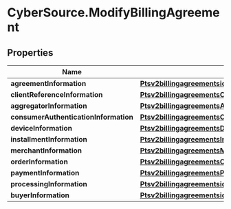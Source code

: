 # CyberSource.ModifyBillingAgreement

## Properties
Name | Type | Description | Notes
------------ | ------------- | ------------- | -------------
**agreementInformation** | [**Ptsv2billingagreementsidAgreementInformation**](Ptsv2billingagreementsidAgreementInformation.md) |  | [optional] 
**clientReferenceInformation** | [**Ptsv2billingagreementsClientReferenceInformation**](Ptsv2billingagreementsClientReferenceInformation.md) |  | [optional] 
**aggregatorInformation** | [**Ptsv2billingagreementsAggregatorInformation**](Ptsv2billingagreementsAggregatorInformation.md) |  | [optional] 
**consumerAuthenticationInformation** | [**Ptsv2billingagreementsConsumerAuthenticationInformation**](Ptsv2billingagreementsConsumerAuthenticationInformation.md) |  | [optional] 
**deviceInformation** | [**Ptsv2billingagreementsDeviceInformation**](Ptsv2billingagreementsDeviceInformation.md) |  | [optional] 
**installmentInformation** | [**Ptsv2billingagreementsInstallmentInformation**](Ptsv2billingagreementsInstallmentInformation.md) |  | [optional] 
**merchantInformation** | [**Ptsv2billingagreementsMerchantInformation**](Ptsv2billingagreementsMerchantInformation.md) |  | [optional] 
**orderInformation** | [**Ptsv2billingagreementsOrderInformation**](Ptsv2billingagreementsOrderInformation.md) |  | [optional] 
**paymentInformation** | [**Ptsv2billingagreementsPaymentInformation**](Ptsv2billingagreementsPaymentInformation.md) |  | [optional] 
**processingInformation** | [**Ptsv2billingagreementsidProcessingInformation**](Ptsv2billingagreementsidProcessingInformation.md) |  | [optional] 
**buyerInformation** | [**Ptsv2billingagreementsidBuyerInformation**](Ptsv2billingagreementsidBuyerInformation.md) |  | [optional] 


